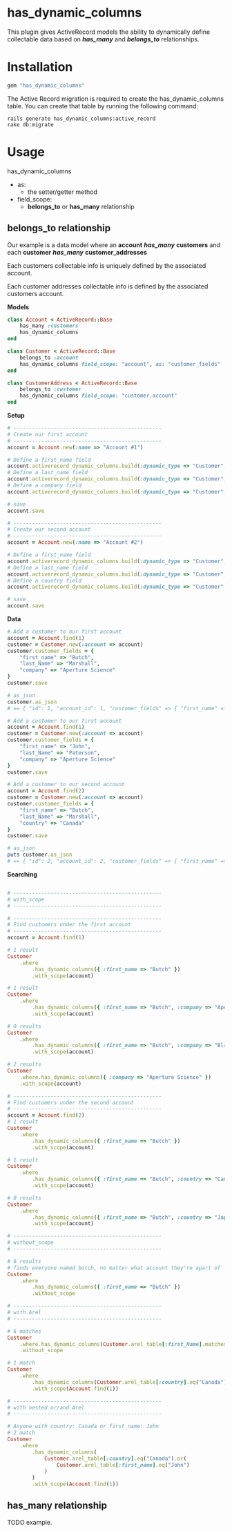 has_dynamic_columns
============

This plugin gives ActiveRecord models the ability to dynamically define collectable data based on ***has_many*** and ***belongs_to*** relationships.

Installation
============

```ruby
gem "has_dynamic_columns"
```

The Active Record migration is required to create the has_dynamic_columns table. You can create that table by
running the following command:

    rails generate has_dynamic_columns:active_record
    rake db:migrate

Usage
============

has_dynamic_columns

 - as: 
	 - the setter/getter method
 - field_scope:
	 - **belongs_to** or **has_many** relationship 

## **belongs_to** relationship

Our example is a data model where an **account** ***has_many*** **customers** and each **customer** ***has_many*** **customer_addresses**

Each customers collectable info is uniquely defined by the associated account.

Each customer addresses collectable info is defined by the associated customers account.

**Models**
```ruby
class Account < ActiveRecord::Base
	has_many :customers
	has_dynamic_columns
end

class Customer < ActiveRecord::Base
	belongs_to :account
	has_dynamic_columns field_scope: "account", as: "customer_fields"
end

class CustomerAddress < ActiveRecord::Base
	belongs_to :customer
	has_dynamic_columns field_scope: "customer.account"
end
```

**Setup**
```ruby
# ------------------------------------------------
# Create our first account
# ------------------------------------------------
account = Account.new(:name => "Account #1")

# Define a first_name field
account.activerecord_dynamic_columns.build(:dynamic_type => "Customer", :key => "first_name", :data_type => "string")
# Define a last_name field
account.activerecord_dynamic_columns.build(:dynamic_type => "Customer", :key => "last_name", :data_type => "string")
# Define a company field
account.activerecord_dynamic_columns.build(:dynamic_type => "Customer", :key => "company", :data_type => "string")

# save
account.save

# ------------------------------------------------
# Create our second account
# ------------------------------------------------
account = Account.new(:name => "Account #2")

# Define a first_name field
account.activerecord_dynamic_columns.build(:dynamic_type => "Customer", :key => "first_name", :data_type => "string")
# Define a last_name field
account.activerecord_dynamic_columns.build(:dynamic_type => "Customer", :key => "last_name", :data_type => "string")
# Define a country field
account.activerecord_dynamic_columns.build(:dynamic_type => "Customer", :key => "country", :data_type => "string")

# save
account.save
```

**Data**
```ruby
# Add a customer to our first account
account = Account.find(1)
customer = Customer.new(:account => account)
customer.customer_fields = {
	"first_name" => "Butch",
	"last_Name" => "Marshall",
	"company" => "Aperture Science"
}
customer.save

# as_json
customer.as_json
# == { "id": 1, "account_id": 1, "customer_fields" => { "first_name" => "Butch", "last_Name" => "Marshall", "company" => "Aperture Science" } }

# Add a customer to our first account
account = Account.find(1)
customer = Customer.new(:account => account)
customer.customer_fields = {
	"first_name" => "John",
	"last_Name" => "Paterson",
	"company" => "Aperture Science"
}
customer.save

# Add a customer to our second account
account = Account.find(2)
customer = Customer.new(:account => account)
customer.customer_fields = {
	"first_name" => "Butch",
	"last_Name" => "Marshall",
	"country" => "Canada"
}
customer.save

# as_json
puts customer.as_json
# == { "id": 2, "account_id": 2, "customer_fields" => { "first_name" => "Butch", "last_Name" => "Marshall", "country" => "Canada" } }
```

**Searching**
```ruby

# ------------------------------------------------
# with_scope
# ------------------------------------------------

# ------------------------------------------------
# Find customers under the first account
# ------------------------------------------------
account = Account.find(1)

# 1 result
Customer
	.where
		.has_dynamic_columns({ :first_name => "Butch" })
		.with_scope(account)

# 1 result
Customer
	.where
		.has_dynamic_columns({ :first_name => "Butch", :company => "Aperture Science" })
		.with_scope(account)

# 0 results
Customer
	.where
		.has_dynamic_columns({ :first_name => "Butch", :company => "Blaaaaa" })
		.with_scope(account)

# 2 results
Customer
	.where.has_dynamic_columns({ :company => "Aperture Science" })
	.with_scope(account)

# ------------------------------------------------
# Find customers under the second account
# ------------------------------------------------
account = Account.find(2)
# 1 result
Customer
	.where
		.has_dynamic_columns({ :first_name => "Butch" })
		.with_scope(account)

# 1 result
Customer
	.where
		.has_dynamic_columns({ :first_name => "Butch", :country => "Canada" })
		.with_scope(account)

# 0 results
Customer
	.where
		.has_dynamic_columns({ :first_name => "Butch", :country => "Japan" })
		.with_scope(account)

# ------------------------------------------------
# without_scope
# ------------------------------------------------

# 6 results
# finds everyone named butch, no matter what account they're apart of
Customer
	.where
		.has_dynamic_columns({ :first_name => "Butch" })
		.without_scope

# ------------------------------------------------
# with Arel
# ------------------------------------------------

# 6 matches
Customer
	.where.has_dynamic_columns(Customer.arel_table[:first_Name].matches("B%"))
	.without_scope

# 1 match
Customer
	.where
		.has_dynamic_columns(Customer.arel_table[:country].eq("Canada"))
		.with_scope(Account.find(1))

# ------------------------------------------------
# with nested or/and Arel
# ------------------------------------------------

# Anyone with country: Canada or first_name: John
# 2 match
Customer
	.where
		.has_dynamic_columns(
			Customer.arel_table[:country].eq("Canada").or(
				Customer.arel_table[:first_name].eq("John")
			)
		)
		.with_scope(Account.find(1))

```

## **has_many** relationship

TODO example.